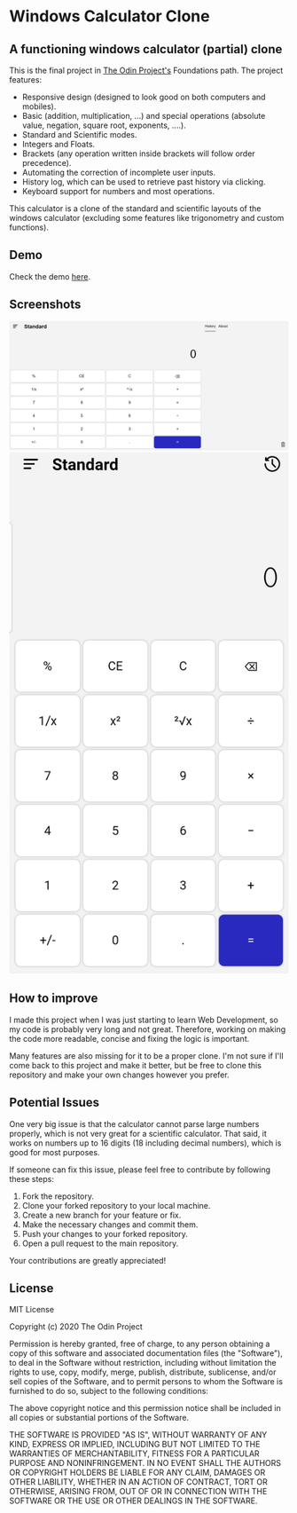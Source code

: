 # Windows Calculator Clone

## A functioning windows calculator (partial) clone

This is the final project in [The Odin Project's](https://www.theodinproject.com/dashboard) Foundations path. The project features:

* Responsive design (designed to look good on both computers and mobiles).
* Basic (addition, multiplication, ...) and special operations (absolute value, negation, square root, exponents, ....).
* Standard and Scientific modes.
* Integers and Floats.
* Brackets (any operation written inside brackets will follow order precedence).
* Automating the correction of incomplete user inputs.
* History log, which can be used to retrieve past history via clicking.
* Keyboard support for numbers and most operations.

This calculator is a clone of the standard and scientific layouts of the windows calculator (excluding some features like trigonometry and custom functions). 

## Demo

Check the demo [here](https://mathoverse100.github.io/odin-calculator/).

## Screenshots

<img src="./images/computerDemo.PNG" alt="Computer Demo">
<img src="./images/mobileDemo.jpg" alt="Mobile Demo">

## How to improve

I made this project when I was just starting to learn Web Development, so my code is probably very long and not great. Therefore, working on making the code more readable, concise and fixing the logic is important.

Many features are also missing for it to be a proper clone. I'm not sure if I'll come back to this project and make it better, but be free to clone this repository and make your own changes however you prefer.

## Potential Issues

One very big issue is that the calculator cannot parse large numbers properly, which is not very great for a scientific calculator. That said, it works on numbers up to 16 digits (18 including decimal numbers), which is good for most purposes. 

If someone can fix this issue, please feel free to contribute by following these steps:

1. Fork the repository.
2. Clone your forked repository to your local machine.
3. Create a new branch for your feature or fix.
4. Make the necessary changes and commit them.
5. Push your changes to your forked repository.
6. Open a pull request to the main repository.

Your contributions are greatly appreciated!

## License

MIT License

Copyright (c) 2020 The Odin Project

Permission is hereby granted, free of charge, to any person obtaining a copy
of this software and associated documentation files (the "Software"), to deal
in the Software without restriction, including without limitation the rights
to use, copy, modify, merge, publish, distribute, sublicense, and/or sell
copies of the Software, and to permit persons to whom the Software is
furnished to do so, subject to the following conditions:

The above copyright notice and this permission notice shall be included in all
copies or substantial portions of the Software.

THE SOFTWARE IS PROVIDED "AS IS", WITHOUT WARRANTY OF ANY KIND, EXPRESS OR
IMPLIED, INCLUDING BUT NOT LIMITED TO THE WARRANTIES OF MERCHANTABILITY,
FITNESS FOR A PARTICULAR PURPOSE AND NONINFRINGEMENT. IN NO EVENT SHALL THE
AUTHORS OR COPYRIGHT HOLDERS BE LIABLE FOR ANY CLAIM, DAMAGES OR OTHER
LIABILITY, WHETHER IN AN ACTION OF CONTRACT, TORT OR OTHERWISE, ARISING FROM,
OUT OF OR IN CONNECTION WITH THE SOFTWARE OR THE USE OR OTHER DEALINGS IN THE
SOFTWARE.
